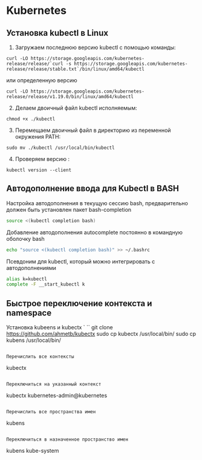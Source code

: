 # Kubernetes

## Установка kubectl в Linux
1. Загружаем последнюю версию kubectl с помощью команды:
```
curl -LO https://storage.googleapis.com/kubernetes-release/release/`curl -s https://storage.googleapis.com/kubernetes-release/release/stable.txt`/bin/linux/amd64/kubectl
```
или определенную версию
```
curl -LO https://storage.googleapis.com/kubernetes-release/release/v1.19.0/bin/linux/amd64/kubectl
```

2. Делаем двоичный файл kubectl исполняемым:
```
chmod +x ./kubectl
```

3. Перемещаем двоичный файл в директорию из переменной окружения PATH:
```
sudo mv ./kubectl /usr/local/bin/kubectl
```

4. Проверяем версию :
```
kubectl version --client
```


## Автодополнение ввода для Kubectl в BASH
Настройка автодополнения в текущую сессию bash, предварительно должен быть установлен пакет bash-completion
```bash
source <(kubectl completion bash) 
```

Добавление автодополнения autocomplete постоянно в командную оболочку bash
```bash
echo "source <(kubectl completion bash)" >> ~/.bashrc 
```

Псевдоним для kubectl, который можно интегрировать с автодополнениями
```bash
alias k=kubectl
complete -F __start_kubectl k
```

## Быстрое переключение контекста и namespace
Установка kubeens и kubectx
` ``
git clone https://github.com/ahmetb/kubectx
sudo cp kubectx /usr/local/bin/
sudo cp kubens /usr/local/bin/
```

Перечислить все контексты
```
kubectx
```

Переключиться на указанный контекст
```
kubectx kubernetes-admin@kubernetes
```

Перечислить все пространства имен
```
kubens
```

Переключиться в назначенное пространство имен
```
kubens kube-system
```









